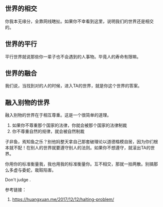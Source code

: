 
## 世界的相交

你我本无缘分，全靠网线瞎扯。如果你不幸看到这里，说明我们的世界还是相交的。

## 世界的平行

平行世界就说那些你一辈子也不会遇到的人事物。毕竟人的寿命有限嘛。

## 世界的融合

我们说，当找到对的人的时候，进入TA的世界，就是你这个世界的答案。

## 融入别物的世界

融入别物的世界在于相互尊重。这是一个很简单的道理。

1. 如果你不尊重那个国家的法律，你就会被那个国家的法律制裁
1. 你不尊重自然的规律，就会被自然制裁

子非鱼，焉知鱼之乐？别他妈整天拿自己那套破理论以道德楷模自居，因为你们根本就不配！在别人的世界就要遵守别人的法则。如果你不想遵守，就滚出TA的世界。

你用你的标准衡量我，我也用我的标准衡量你。互不相交，那就一拍两散。别搞那么多虚与委蛇，栽赃陷害。

Don't judge .

参考链接：

1. https://huangxuan.me/2017/12/12/halting-problem/